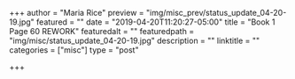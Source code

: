 +++
author = "Maria Rice"
preview = "img/misc_prev/status_update_04-20-19.jpg"
featured = ""
date = "2019-04-20T11:20:27-05:00"
title = "Book 1 Page 60 REWORK"
featuredalt = ""
featuredpath = "img/misc/status_update_04-20-19.jpg"
description = ""
linktitle = ""
categories = ["misc"]
type = "post"

+++

